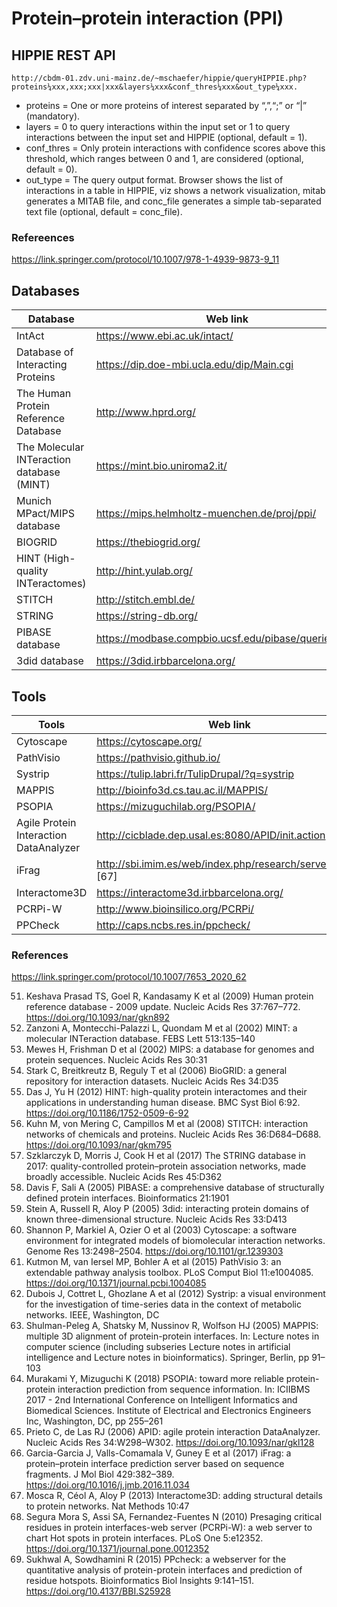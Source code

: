 
# Protein–protein interaction (PPI)

## HIPPIE REST API

```
http://cbdm-01.zdv.uni-mainz.de/~mschaefer/hippie/queryHIPPIE.php?proteins¼xxx,xxx;xxx|xxx&layers¼xxx&conf_thres¼xxx&out_type¼xxx.
```
- proteins = One or more proteins of interest separated by “,”,“;” or “|” (mandatory).
- layers = 0 to query interactions within the input set or 1 to query interactions between the input set and HIPPIE (optional, default = 1).
- conf_thres = Only protein interactions with confidence scores above this threshold, which ranges between 0 and 1, are considered (optional, default = 0).
- out_type = The query output format. Browser shows the list of interactions in a table in HIPPIE, viz shows a network visualization, mitab generates a MITAB file, and conc_file generates a simple tab-separated text file (optional, default = conc_file).

### Refereences

https://link.springer.com/protocol/10.1007/978-1-4939-9873-9_11

## Databases

Database | Web link | References
---------|----------|-----------
IntAct | https://www.ebi.ac.uk/intact/ | [51]
Database of Interacting Proteins | https://dip.doe-mbi.ucla.edu/dip/Main.cgi | [52]
The Human Protein Reference Database | http://www.hprd.org/ | [53]
The Molecular INTeraction database (MINT) | https://mint.bio.uniroma2.it/ | [54]
Munich MPact/MIPS database | https://mips.helmholtz-muenchen.de/proj/ppi/ | [55]
BIOGRID | https://thebiogrid.org/ | [56]
HINT (High-quality INTeractomes) | http://hint.yulab.org/ | [57]
STITCH | http://stitch.embl.de/ | [58]
STRING | https://string-db.org/ | [59]
PIBASE database|  https://modbase.compbio.ucsf.edu/pibase/queries.html | [60]
3did database | https://3did.irbbarcelona.org/ | [61]

## Tools

Tools | Web link | References
------|----------|-----------
Cytoscape | https://cytoscape.org/ | [62]
PathVisio | https://pathvisio.github.io/ | [63]
Systrip | https://tulip.labri.fr/TulipDrupal/?q=systrip | [64]
MAPPIS | http://bioinfo3d.cs.tau.ac.il/MAPPIS/ | [64]
PSOPIA | https://mizuguchilab.org/PSOPIA/ | [65]
Agile Protein Interaction DataAnalyzer | http://cicblade.dep.usal.es:8080/APID/init.action | [66]
iFrag | http://sbi.imim.es/web/index.php/research/servers/iFrag [67]
Interactome3D | https://interactome3d.irbbarcelona.org/ | [68]
PCRPi-W | http://www.bioinsilico.org/PCRPi/ | [69]
PPCheck | http://caps.ncbs.res.in/ppcheck/ | [69]

### References

https://link.springer.com/protocol/10.1007/7653_2020_62

51. Keshava Prasad TS, Goel R, Kandasamy K et al (2009) Human protein reference database - 2009 update. Nucleic Acids Res 37:767–772.  https://doi.org/10.1093/nar/gkn892
52. Zanzoni A, Montecchi-Palazzi L, Quondam M et al (2002) MINT: a molecular INTeraction database. FEBS Lett 513:135–140
53. Mewes H, Frishman D et al (2002) MIPS: a database for genomes and protein sequences. Nucleic Acids Res 30:31
54. Stark C, Breitkreutz B, Reguly T et al (2006) BioGRID: a general repository for interaction datasets. Nucleic Acids Res 34:D35
55. Das J, Yu H (2012) HINT: high-quality protein interactomes and their applications in understanding human disease. BMC Syst Biol 6:92.  https://doi.org/10.1186/1752-0509-6-92
56. Kuhn M, von Mering C, Campillos M et al (2008) STITCH: interaction networks of chemicals and proteins. Nucleic Acids Res 36:D684–D688.  https://doi.org/10.1093/nar/gkm795
57. Szklarczyk D, Morris J, Cook H et al (2017) The STRING database in 2017: quality-controlled protein–protein association networks, made broadly accessible. Nucleic Acids Res 45:D362
58. Davis F, Sali A (2005) PIBASE: a comprehensive database of structurally defined protein interfaces. Bioinformatics 21:1901
59. Stein A, Russell R, Aloy P (2005) 3did: interacting protein domains of known three-dimensional structure. Nucleic Acids Res 33:D413
60. Shannon P, Markiel A, Ozier O et al (2003) Cytoscape: a software environment for integrated models of biomolecular interaction networks. Genome Res 13:2498–2504.  https://doi.org/10.1101/gr.1239303
61. Kutmon M, van Iersel MP, Bohler A et al (2015) PathVisio 3: an extendable pathway analysis toolbox. PLoS Comput Biol 11:e1004085.  https://doi.org/10.1371/journal.pcbi.1004085
62. Dubois J, Cottret L, Ghozlane A et al (2012) Systrip: a visual environment for the investigation of time-series data in the context of metabolic networks. IEEE, Washington, DC
63. Shulman-Peleg A, Shatsky M, Nussinov R, Wolfson HJ (2005) MAPPIS: multiple 3D alignment of protein-protein interfaces. In: Lecture notes in computer science (including subseries Lecture notes in artificial intelligence and Lecture notes in bioinformatics). Springer, Berlin, pp 91–103
64. Murakami Y, Mizuguchi K (2018) PSOPIA: toward more reliable protein-protein interaction prediction from sequence information. In: ICIIBMS 2017 - 2nd International Conference on Intelligent Informatics and Biomedical Sciences. Institute of Electrical and Electronics Engineers Inc, Washington, DC, pp 255–261
65. Prieto C, de Las RJ (2006) APID: agile protein interaction DataAnalyzer. Nucleic Acids Res 34:W298–W302.  https://doi.org/10.1093/nar/gkl128
66. Garcia-Garcia J, Valls-Comamala V, Guney E et al (2017) iFrag: a protein–protein interface prediction server based on sequence fragments. J Mol Biol 429:382–389.  https://doi.org/10.1016/j.jmb.2016.11.034
67. Mosca R, Céol A, Aloy P (2013) Interactome3D: adding structural details to protein networks. Nat Methods 10:47
68. Segura Mora S, Assi SA, Fernandez-Fuentes N (2010) Presaging critical residues in protein interfaces-web server (PCRPi-W): a web server to chart Hot spots in protein interfaces. PLoS One 5:e12352.  https://doi.org/10.1371/journal.pone.0012352
69. Sukhwal A, Sowdhamini R (2015) PPcheck: a webserver for the quantitative analysis of protein-protein interfaces and prediction of residue hotspots. Bioinformatics Biol Insights 9:141–151.  https://doi.org/10.4137/BBI.S25928

